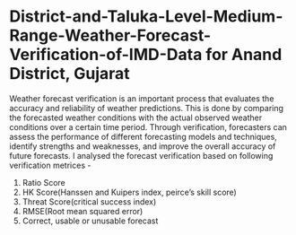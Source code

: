 # District-and-Taluka-Level-Medium-Range-Weather-Forecast-Verification-of-IMD-Data for Anand District, Gujarat
Weather forecast verification is an important process that evaluates the accuracy and reliability of weather predictions. This is done by comparing the forecasted weather conditions with the actual observed weather conditions over a certain time period. Through verification, forecasters can assess the performance of different forecasting models and techniques, identify strengths and weaknesses, and improve the overall accuracy of future forecasts.
I analysed the forecast verification based on following verification metrices - 
1) Ratio Score
2) HK Score(Hanssen and Kuipers index, peirce’s skill score)
3) Threat Score(critical success index)
4) RMSE(Root mean squared error)
5) Correct, usable or unusable forecast
